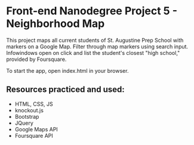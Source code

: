 # Front-end Nanodegree Project 5 - Neighborhood Map

This project maps all current students of St. Augustine Prep School 
with markers on a Google Map. Filter through map markers using search input. Infowindows open on click and list the student's closest "high school," provided by Foursquare. 

To start the app, open index.html in your browser. 

## Resources practiced and used:


* HTML, CSS, JS
* knockout.js
* Bootstrap
* JQuery
* Google Maps API
* Foursquare API

